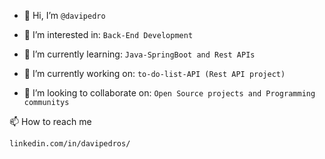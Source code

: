 - 👋 Hi, I’m `@davipedro`
  
- 👀 I’m interested in: `Back-End Development`
  
- 🌱 I’m currently learning: `Java-SpringBoot and Rest APIs`
  
- 🔭 I’m currently working on:  `to-do-list-API (Rest API project)`
  
- 💞️ I’m looking to collaborate on: `Open Source projects and Programming communitys`

📫 How to reach me
```
linkedin.com/in/davipedros/
```

<!---
davipedro/davipedro is a ✨ special ✨ repository because its `README.md` (this file) appears on your GitHub profile.
You can click the Preview link to take a look at your changes.
--->
